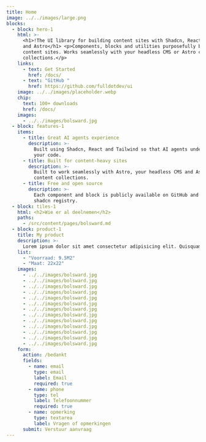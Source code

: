 ```yaml
---
title: Home
image: ../../images/large.png
blocks:
  - block: hero-1
    html: >-
      <h1>!The UI library for building content sites with Shadcn, React, Tailwind
      and Astro</h1> <p>Components, blocks and utilities purposefully built for
      content sites. Works seamlessly with your headless CMS or Astro content
      collections.</p>
    links:
      - text: Get Started
        href: /docs/
      - text: "GitHub "
        href: https://github.com/fulldotdev/ui
    image: ../../images/placeholder.webp
    chip:
      text: 100+ downloads
      href: /docs/
    images:
      - ../../images/bolsward.jpg
  - block: features-1
    items:
      - title: Great AI agents experience
        description: >-
          Built using Shadcn, React and Tailwind so that AI agents understand
          your code.
      - title: Built for content-heavy sites
        description: >-
          Built to work seamlessly with Astro, your headless CMS and Astro
          content collections.
      - title: Free and open source
        description: >-
          Each component and block is publicly available on GitHub and via a
          shadcn registry.
  - block: tiles-1
    html: <h2>Wie er al deelnemen</h2>
    paths:
      - /src/content/pages/bolsward.md
  - block: product-1
    title: My product
    description: >-
      Lorem ipsum dolor sit amet consectetur adipisicing elit. Quisquam, quos.
    list:
      - "Voorraad: 9.5M2"
      - "Maat: 22x22"
    images:
      - ../../images/bolsward.jpg
      - ../../images/bolsward.jpg
      - ../../images/bolsward.jpg
      - ../../images/bolsward.jpg
      - ../../images/bolsward.jpg
      - ../../images/bolsward.jpg
      - ../../images/bolsward.jpg
      - ../../images/bolsward.jpg
      - ../../images/bolsward.jpg
      - ../../images/bolsward.jpg
      - ../../images/bolsward.jpg
      - ../../images/bolsward.jpg
      - ../../images/bolsward.jpg
    form:
      action: /bedankt
      fields:
        - name: email
          type: email
          label: Email
          required: true
        - name: phone
          type: tel
          label: Telefoonnummer
          required: true
        - name: opmerking
          type: textarea
          label: Vragen of opmerkingen
      submit: Verstuur aanvraag
---
```

